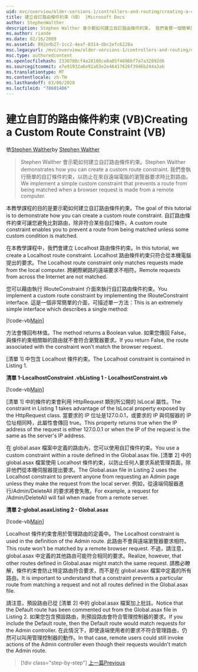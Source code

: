 ```yaml
---
uid: mvc/overview/older-versions-1/controllers-and-routing/creating-a-custom-route-constraint-vb
title: 建立自訂路由條件約束（VB） |Microsoft Docs
author: StephenWalther
description: Stephen Walther 會示範如何建立自訂路由條件約束。 我們會實一個簡單的自訂條件約束，以防止路由符合
ms.author: riande
ms.date: 02/16/2009
ms.assetid: 892edb27-1cc2-4eaf-8314-dbc2efc6228a
msc.legacyurl: /mvc/overview/older-versions-1/controllers-and-routing/creating-a-custom-route-constraint-vb
msc.type: authoredcontent
ms.openlocfilehash: 2330708cf4a28180ce8a05f4696bf7a7a32092d6
ms.sourcegitcommit: e7e91932a6e91a63e2e46417626f39d6b244a3ab
ms.translationtype: MT
ms.contentlocale: zh-TW
ms.lasthandoff: 03/06/2020
ms.locfileid: "78601406"
---
```

# <a name="creating-a-custom-route-constraint-vb"></a><span data-ttu-id="b36f1-104">建立自訂的路由條件約束 (VB)</span><span class="sxs-lookup"><span data-stu-id="b36f1-104">Creating a Custom Route Constraint (VB)</span></span>

<span data-ttu-id="b36f1-105">依[Stephen Walther](https://github.com/StephenWalther)</span><span class="sxs-lookup"><span data-stu-id="b36f1-105">by [Stephen Walther](https://github.com/StephenWalther)</span></span>

> <span data-ttu-id="b36f1-106">Stephen Walther 會示範如何建立自訂路由條件約束。</span><span class="sxs-lookup"><span data-stu-id="b36f1-106">Stephen Walther demonstrates how you can create a custom route constraint.</span></span> <span data-ttu-id="b36f1-107">我們會執行簡單的自訂條件約束，以防止在來自遠端電腦的瀏覽器要求時比對路由。</span><span class="sxs-lookup"><span data-stu-id="b36f1-107">We implement a simple custom constraint that prevents a route from being matched when a browser request is made from a remote computer.</span></span>

<span data-ttu-id="b36f1-108">本教學課程的目的是要示範如何建立自訂路由條件約束。</span><span class="sxs-lookup"><span data-stu-id="b36f1-108">The goal of this tutorial is to demonstrate how you can create a custom route constraint.</span></span> <span data-ttu-id="b36f1-109">自訂路由條件約束可讓您避免比對路由，除非符合某些自訂條件。</span><span class="sxs-lookup"><span data-stu-id="b36f1-109">A custom route constraint enables you to prevent a route from being matched unless some custom condition is matched.</span></span>

<span data-ttu-id="b36f1-110">在本教學課程中，我們會建立 Localhost 路由條件約束。</span><span class="sxs-lookup"><span data-stu-id="b36f1-110">In this tutorial, we create a Localhost route constraint.</span></span> <span data-ttu-id="b36f1-111">Localhost 路由條件約束只符合從本機電腦提出的要求。</span><span class="sxs-lookup"><span data-stu-id="b36f1-111">The Localhost route constraint only matches requests made from the local computer.</span></span> <span data-ttu-id="b36f1-112">跨網際網路的遠端要求不相符。</span><span class="sxs-lookup"><span data-stu-id="b36f1-112">Remote requests from across the Internet are not matched.</span></span>

<span data-ttu-id="b36f1-113">您可以藉由執行 IRouteConstraint 介面來執行自訂路由條件約束。</span><span class="sxs-lookup"><span data-stu-id="b36f1-113">You implement a custom route constraint by implementing the IRouteConstraint interface.</span></span> <span data-ttu-id="b36f1-114">這是一個非常簡單的介面，可描述單一方法：</span><span class="sxs-lookup"><span data-stu-id="b36f1-114">This is an extremely simple interface which describes a single method:</span></span>

[!code-vb[Main](creating-a-custom-route-constraint-vb/samples/sample1.vb)]

<span data-ttu-id="b36f1-115">方法會傳回布林值。</span><span class="sxs-lookup"><span data-stu-id="b36f1-115">The method returns a Boolean value.</span></span> <span data-ttu-id="b36f1-116">如果您傳回 False，與條件約束相關聯的路由就不會符合瀏覽器要求。</span><span class="sxs-lookup"><span data-stu-id="b36f1-116">If you return False, the route associated with the constraint won't match the browser request.</span></span>

<span data-ttu-id="b36f1-117">[清單 1] 中包含 Localhost 條件約束。</span><span class="sxs-lookup"><span data-stu-id="b36f1-117">The Localhost constraint is contained in Listing 1.</span></span>

<span data-ttu-id="b36f1-118">**清單 1-LocalhostConstraint .vb**</span><span class="sxs-lookup"><span data-stu-id="b36f1-118">**Listing 1 - LocalhostConstraint.vb**</span></span>

[!code-vb[Main](creating-a-custom-route-constraint-vb/samples/sample2.vb)]

<span data-ttu-id="b36f1-119">[清單 1] 中的條件約束會利用 HttpRequest 類別所公開的 IsLocal 屬性。</span><span class="sxs-lookup"><span data-stu-id="b36f1-119">The constraint in Listing 1 takes advantage of the IsLocal property exposed by the HttpRequest class.</span></span> <span data-ttu-id="b36f1-120">當要求的 IP 位址是127.0.0.1，或要求的 IP 與伺服器的 IP 位址相同時，此屬性會傳回 true。</span><span class="sxs-lookup"><span data-stu-id="b36f1-120">This property returns true when the IP address of the request is either 127.0.0.1 or when the IP of the request is the same as the server's IP address.</span></span>

<span data-ttu-id="b36f1-121">在 global.asax 檔案中定義的路由內，您可以使用自訂條件約束。</span><span class="sxs-lookup"><span data-stu-id="b36f1-121">You use a custom constraint within a route defined in the Global.asax file.</span></span> <span data-ttu-id="b36f1-122">[清單 2] 中的 global.asax 檔案使用 Localhost 條件約束，以防止任何人要求系統管理頁面，除非他們從本機伺服器提出要求。</span><span class="sxs-lookup"><span data-stu-id="b36f1-122">The Global.asax file in Listing 2 uses the Localhost constraint to prevent anyone from requesting an Admin page unless they make the request from the local server.</span></span> <span data-ttu-id="b36f1-123">例如，從遠端伺服器進行/Admin/DeleteAll 的要求將會失敗。</span><span class="sxs-lookup"><span data-stu-id="b36f1-123">For example, a request for /Admin/DeleteAll will fail when made from a remote server.</span></span>

<span data-ttu-id="b36f1-124">**清單 2-global.asax**</span><span class="sxs-lookup"><span data-stu-id="b36f1-124">**Listing 2 - Global.asax**</span></span>

[!code-vb[Main](creating-a-custom-route-constraint-vb/samples/sample3.vb)]

<span data-ttu-id="b36f1-125">Localhost 條件約束會用於管理路由的定義中。</span><span class="sxs-lookup"><span data-stu-id="b36f1-125">The Localhost constraint is used in the definition of the Admin route.</span></span> <span data-ttu-id="b36f1-126">此路由不會與遠端瀏覽器要求相符。</span><span class="sxs-lookup"><span data-stu-id="b36f1-126">This route won't be matched by a remote browser request.</span></span> <span data-ttu-id="b36f1-127">不過，請注意，global.asax 中定義的其他路由可能符合相同的要求。</span><span class="sxs-lookup"><span data-stu-id="b36f1-127">Realize, however, that other routes defined in Global.asax might match the same request.</span></span> <span data-ttu-id="b36f1-128">請務必瞭解，條件約束會防止特定路由符合要求，而不是在 global.asax 檔案中定義的所有路由。</span><span class="sxs-lookup"><span data-stu-id="b36f1-128">It is important to understand that a constraint prevents a particular route from matching a request and not all routes defined in the Global.asax file.</span></span>

<span data-ttu-id="b36f1-129">請注意，預設路由已從 [清單 2] 中的 global.asax 檔案加上批註。</span><span class="sxs-lookup"><span data-stu-id="b36f1-129">Notice that the Default route has been commented out from the Global.asax file in Listing 2.</span></span> <span data-ttu-id="b36f1-130">如果您包含預設路由，則預設路由會符合管理控制器的要求。</span><span class="sxs-lookup"><span data-stu-id="b36f1-130">If you include the Default route, then the Default route would match requests for the Admin controller.</span></span> <span data-ttu-id="b36f1-131">在此情況下，即使遠端使用者的要求不符合管理路由，仍然可以叫用管理控制器的動作。</span><span class="sxs-lookup"><span data-stu-id="b36f1-131">In that case, remote users could still invoke actions of the Admin controller even though their requests wouldn't match the Admin route.</span></span>

> [!div class="step-by-step"]
> [<span data-ttu-id="b36f1-132">上一篇</span><span class="sxs-lookup"><span data-stu-id="b36f1-132">Previous</span></span>](creating-a-route-constraint-vb.md)
